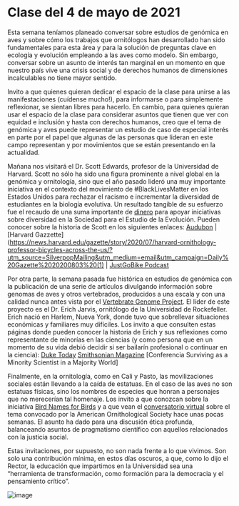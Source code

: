# Clase del 4 de mayo de 2021

Esta semana teníamos planeado conversar sobre estudios de genómica en aves y sobre cómo los trabajos que ornitólogos han desarrollado han sido fundamentales para esta área y para la solución de preguntas clave en ecología y evolución empleando a las aves como modelo. Sin embargo, conversar sobre un asunto de interés tan marginal en un momento en que nuestro país vive una crisis social y de derechos humanos de dimensiones incalculables no tiene mayor sentido.

Invito a que quienes quieran dedicar el espacio de la clase para unirse a las manifestaciones (cuídense mucho!), para informarse o para simplemente reflexionar, se sientan libres para hacerlo. En cambio, para quienes quieran usar el espacio de la clase para considerar asuntos que tienen que ver con equidad e inclusión y hasta con derechos humanos, creo que el tema de genómica y aves puede representar un estudio de caso de especial interés en parte por el papel que algunas de las personas que lideran en este campo representan y por movimientos que se están presentando en la actualidad.

Mañana nos visitará el Dr. Scott Edwards, profesor de la Universidad de Harvard. Scott no sólo ha sido una figura prominente a nivel global en la genómica y ornitología, sino que el año pasado lideró una muy importante iniciativa en el contexto del movimiento de #BlackLivesMatter en los Estados Unidos para rechazar el racismo e incrementar la diversidad de estudiantes en la biología evolutiva. Un resultado tangible de su esfuerzo fue el recaudo de una suma importante de [dinero](https://www.gofundme.com/f/diversifyevolution?utm_campaign=p_cp_url&utm_medium=os&utm_source=customer) para apoyar iniciativas sobre diversidad en la Sociedad para el Estudio de la Evolución. Pueden conocer sobre la historia de Scott en los siguientes enlaces: [Audubon]( https://www.audubon.org/news/journey-complete-scott-edwards-looks-back-his-cross-country-bicycling-trip) | [Harvard Gazzette](https://news.harvard.edu/gazette/story/2020/07/harvard-ornithology-professor-bicycles-across-the-us/?utm_source=SilverpopMailing&utm_medium=email&utm_campaign=Daily%20Gazette%2020200803%20(1) | [JustGoBike Podcast]( https://podcasts.apple.com/us/podcast/ep-151-black-lives-matter-birds-bicycle-host-kyle-munson/id1196484918?i=1000487350258)

Por otra parte, la semana pasada fue histórica en estudios de genómica con la publicación de una serie de artículos divulgando información sobre genomas de aves y otros vertebrados, producidos a una escala y con una calidad nunca antes vista por el [Vertebrate Genome Project](https://www.nature.com/collections/cabiagjdfj). El líder de este proyecto es el Dr. Erich Jarvis, ornitólogo de la Universidad de Rockefeller. Erich nació en Harlem, Nueva York, donde tuvo que sobrellevar situaciones económicas y familiares muy difíciles. Los invito a que consulten estas páginas donde pueden conocer la historia de Erich y sus reflexiones como representante de minorías en las ciencias (y como persona que en un momento de su vida debió decidir si ser bailarín profesional o continuar en la ciencia): [Duke Today](https://today.duke.edu/2016/01/jarvisessay)  [Smithsonian Magazine](https://www.smithsonianmag.com/science-nature/song-and-dance-man-135440722/)  [Conferencia Surviving as a Minority Scientist in a Majority World]

Finalmente, en la ornitología, como en Cali y Pasto, las movilizaciones sociales están llevando a la caída de estatuas. En el caso de las aves no son estatuas físicas, sino los nombres de especies que honran a personajes que no merecerían tal homenaje. Los invito a que conozcan sobre la iniciativa [Bird Names for Birds](https://birdnamesforbirds.wordpress.com/) y a que vean el [conversatorio virtual]( https://www.youtube.com/watch?v=84GchnXInb8) sobre el tema convocado por la American Ornithological Society hace unas pocas semanas. El asunto ha dado para una discusión ética profunda, balanceando asuntos de pragmatismo científico con aquellos relacionados con la justicia social.

Estas invitaciones, por supuesto, no son nada frente a lo que vivimos. Son solo una contribución mínima, en estos días oscuros, a que, como lo dijo el Rector, la educación que impartimos en la Universidad sea una “herramienta de transformación, como formación para la democracia y el pensamiento crítico”.

![image](https://user-images.githubusercontent.com/26238594/117053245-5729b380-acde-11eb-9f09-5681bb79f1d1.png)
